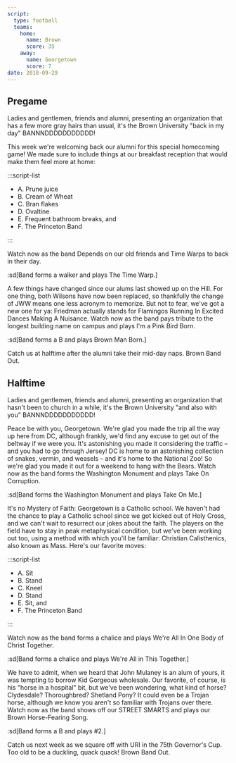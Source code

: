 ```yaml
---
script:
  type: football
  teams:
    home:
      name: Brown
      score: 35
    away:
      name: Georgetown
      score: 7
date: 2018-09-29
---
```


## Pregame

Ladies and gentlemen, friends and alumni, presenting an organization that has a few more gray hairs than usual, it's the Brown University "back in my day" BANNNDDDDDDDDDDD!

This week we're welcoming back our alumni for this special homecoming game! We made sure to include things at our breakfast reception that would make them feel more at home:

:::script-list

- A. Prune juice
- B. Cream of Wheat
- C. Bran flakes
- D. Ovaltine
- E. Frequent bathroom breaks, and
- F. The Princeton Band

:::

Watch now as the band Depends on our old friends and Time Warps to back in their day.

:sd[Band forms a walker and plays The Time Warp.]

A few things have changed since our alums last showed up on the Hill. For one thing, both Wilsons have now been replaced, so thankfully the change of JWW means one less acronym to memorize. But not to fear, we've got a new one for ya: Friedman actually stands for Flamingos Running In Excited Dances Making A Nuisance. Watch now as the band pays tribute to the longest building name on campus and plays I'm a Pink Bird Born.

:sd[Band forms a B and plays Brown Man Born.]

Catch us at halftime after the alumni take their mid-day naps. Brown Band Out.

## Halftime

Ladies and gentlemen, friends and alumni, presenting an organization that hasn't been to church in a while, it's the Brown University "and also with you" BANNNDDDDDDDDDDD!

Peace be with you, Georgetown. We're glad you made the trip all the way up here from DC, although frankly, we'd find any excuse to get out of the beltway if we were you. It's astonishing you made it considering the traffic – and you had to go through Jersey! DC is home to an astonishing collection of snakes, vermin, and weasels – and it's home to the National Zoo! So we're glad you made it out for a weekend to hang with the Bears. Watch now as the band forms the Washington Monument and plays Take On Corruption.

:sd[Band forms the Washington Monument and plays Take On Me.]

It's no Mystery of Faith: Georgetown is a Catholic school. We haven't had the chance to play a Catholic school since we got kicked out of Holy Cross, and we can't wait to resurrect our jokes about the faith. The players on the field have to stay in peak metaphysical condition, but we've been working out too, using a method with which you'll be familiar: Christian Calisthenics, also known as Mass. Here's our favorite moves:

:::script-list

- A. Sit
- B. Stand
- C. Kneel
- D. Stand
- E. Sit, and
- F. The Princeton Band

:::

Watch now as the band forms a chalice and plays We're All In One Body of Christ Together.

:sd[Band forms a chalice and plays We're All in This Together.]

We have to admit, when we heard that John Mulaney is an alum of yours, it was tempting to borrow Kid Gorgeous wholesale. Our favorite, of course, is his "horse in a hospital" bit, but we've been wondering, what kind of horse? Clydesdale? Thoroughbred? Shetland Pony? It could even be a Trojan horse, although we know you aren't so familiar with Trojans over there. Watch now as the band shows off our STREET SMARTS and plays our Brown Horse-Fearing Song.

:sd[Band forms a B and plays #2.]

Catch us next week as we square off with URI in the 75th Governor's Cup. Too old to be a duckling, quack quack! Brown Band Out.
